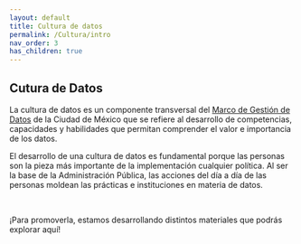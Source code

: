 ```yaml
---
layout: default
title: Cultura de datos
permalink: /Cultura/intro
nav_order: 3
has_children: true
---
```

<div class="nonfooter text-justify ">

<h2>Cutura de Datos</h2>

<p>La cultura de datos es un componente transversal del <a href="https://gobcdmx.github.io/politicadedatos/marco_legal">Marco de Gestión de Datos</a>  de la Ciudad de México  que se refiere al desarrollo de competencias, capacidades y habilidades que permitan comprender el valor e importancia de los datos.</p>

<p>
El desarrollo de una cultura de datos es fundamental porque las personas son la pieza más importante de la implementación cualquier política. Al ser la base de la Administración Pública, las acciones del día a día de las personas moldean las prácticas e instituciones en materia de datos.
</p> <br>

¡Para promoverla, estamos desarrollando distintos materiales que podrás explorar aquí!

</div>
